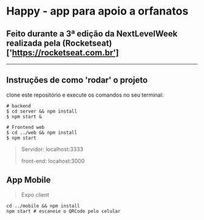 # Happy - app para apoio a orfanatos

## Feito durante a 3ª edição da NextLevelWeek realizada pela (Rocketseat)['https://rocketseat.com.br']

---

## Instruções de como 'rodar' o projeto

clone este repositório e execute os comandos no seu terminal:
```
# backend
$ cd server && npm install
$ npm start &

# Frontend web
$ cd ../web && npm install
$ npm start
```
> Servidor: localhost:3333
>
> front-end: locahost:3000

## App Mobile
> Expo client
```
cd ../mobile && npm install
npm start # escaneie o QRCode pelo celular
```
